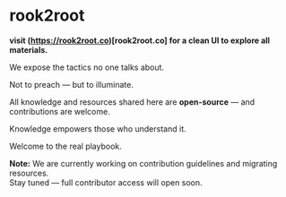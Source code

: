# rook2root

**visit (https://rook2root.co)[rook2root.co] for a clean UI to explore all materials.**

We expose the tactics no one talks about.

Not to preach — but to illuminate.

All knowledge and resources shared here are **open-source** — and contributions are welcome.
 
Knowledge empowers those who understand it.

Welcome to the real playbook.

**Note:** We are currently working on contribution guidelines and migrating resources.  
Stay tuned — full contributor access will open soon.

